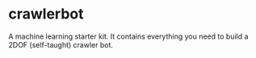 # crawlerbot
A machine learning starter kit. It contains everything you need to build a 2DOF (self-taught) crawler bot. 
